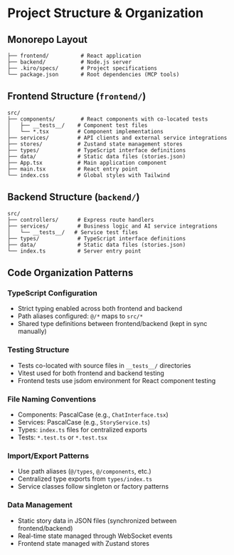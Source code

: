 # Project Structure & Organization

## Monorepo Layout
```
├── frontend/          # React application
├── backend/           # Node.js server
├── .kiro/specs/       # Project specifications
└── package.json       # Root dependencies (MCP tools)
```

## Frontend Structure (`frontend/`)
```
src/
├── components/        # React components with co-located tests
│   ├── __tests__/    # Component test files
│   └── *.tsx         # Component implementations
├── services/         # API clients and external service integrations
├── stores/           # Zustand state management stores
├── types/            # TypeScript interface definitions
├── data/             # Static data files (stories.json)
├── App.tsx           # Main application component
├── main.tsx          # React entry point
└── index.css         # Global styles with Tailwind
```

## Backend Structure (`backend/`)
```
src/
├── controllers/      # Express route handlers
├── services/         # Business logic and AI service integrations
│   └── __tests__/   # Service test files
├── types/            # TypeScript interface definitions
├── data/             # Static data files (stories.json)
└── index.ts          # Server entry point
```

## Code Organization Patterns

### TypeScript Configuration
- Strict typing enabled across both frontend and backend
- Path aliases configured: `@/*` maps to `src/*`
- Shared type definitions between frontend/backend (kept in sync manually)

### Testing Structure
- Tests co-located with source files in `__tests__/` directories
- Vitest used for both frontend and backend testing
- Frontend tests use jsdom environment for React component testing

### File Naming Conventions
- Components: PascalCase (e.g., `ChatInterface.tsx`)
- Services: PascalCase (e.g., `StoryService.ts`)
- Types: `index.ts` files for centralized exports
- Tests: `*.test.ts` or `*.test.tsx`

### Import/Export Patterns
- Use path aliases (`@/types`, `@/components`, etc.)
- Centralized type exports from `types/index.ts`
- Service classes follow singleton or factory patterns

### Data Management
- Static story data in JSON files (synchronized between frontend/backend)
- Real-time state managed through WebSocket events
- Frontend state managed with Zustand stores